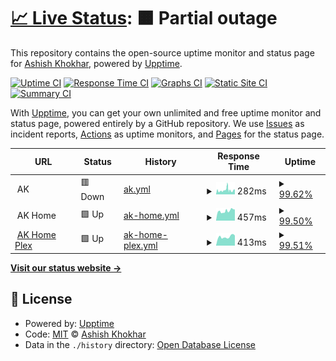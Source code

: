 # [📈 Live Status](https://ashish-khokhar.github.io): <!--live status--> **🟧 Partial outage**

This repository contains the open-source uptime monitor and status page for [Ashish Khokhar](ashishkhokhar.com), powered by [Upptime](https://github.com/upptime/upptime).

[![Uptime CI](https://github.com/ashish-khokhar/services-status/workflows/Uptime%20CI/badge.svg)](https://github.com/ashish-khokhar/services-status/actions?query=workflow%3A%22Uptime+CI%22)
[![Response Time CI](https://github.com/ashish-khokhar/services-status/workflows/Response%20Time%20CI/badge.svg)](https://github.com/ashish-khokhar/services-status/actions?query=workflow%3A%22Response+Time+CI%22)
[![Graphs CI](https://github.com/ashish-khokhar/services-status/workflows/Graphs%20CI/badge.svg)](https://github.com/ashish-khokhar/services-status/actions?query=workflow%3A%22Graphs+CI%22)
[![Static Site CI](https://github.com/ashish-khokhar/services-status/workflows/Static%20Site%20CI/badge.svg)](https://github.com/ashish-khokhar/services-status/actions?query=workflow%3A%22Static+Site+CI%22)
[![Summary CI](https://github.com/ashish-khokhar/services-status/workflows/Summary%20CI/badge.svg)](https://github.com/ashish-khokhar/services-status/actions?query=workflow%3A%22Summary+CI%22)

With [Upptime](https://upptime.js.org), you can get your own unlimited and free uptime monitor and status page, powered entirely by a GitHub repository. We use [Issues](https://github.com/ashish-khokhar/services-status/issues) as incident reports, [Actions](https://github.com/ashish-khokhar/services-status/actions) as uptime monitors, and [Pages](https://ashish-khokhar.github.io) for the status page.

<!--start: status pages-->
<!-- This summary is generated by Upptime (https://github.com/upptime/upptime) -->
<!-- Do not edit this manually, your changes will be overwritten -->
<!-- prettier-ignore -->
| URL | Status | History | Response Time | Uptime |
| --- | ------ | ------- | ------------- | ------ |
| <img alt="" src="https://icons.duckduckgo.com/ip3/www.ashishkhokhar.com.ico" height="13"> AK | 🟥 Down | [ak.yml](https://github.com/ashish-khokhar/services-status/commits/HEAD/history/ak.yml) | <details><summary><img alt="Response time graph" src="./graphs/ak/response-time-week.png" height="20"> 282ms</summary><br><a href="https://ashish-khokhar.github.io/services-status/history/ak"><img alt="Response time 521" src="https://img.shields.io/endpoint?url=https%3A%2F%2Fraw.githubusercontent.com%2Fashish-khokhar%2Fservices-status%2FHEAD%2Fapi%2Fak%2Fresponse-time.json"></a><br><a href="https://ashish-khokhar.github.io/services-status/history/ak"><img alt="24-hour response time 313" src="https://img.shields.io/endpoint?url=https%3A%2F%2Fraw.githubusercontent.com%2Fashish-khokhar%2Fservices-status%2FHEAD%2Fapi%2Fak%2Fresponse-time-day.json"></a><br><a href="https://ashish-khokhar.github.io/services-status/history/ak"><img alt="7-day response time 282" src="https://img.shields.io/endpoint?url=https%3A%2F%2Fraw.githubusercontent.com%2Fashish-khokhar%2Fservices-status%2FHEAD%2Fapi%2Fak%2Fresponse-time-week.json"></a><br><a href="https://ashish-khokhar.github.io/services-status/history/ak"><img alt="30-day response time 998" src="https://img.shields.io/endpoint?url=https%3A%2F%2Fraw.githubusercontent.com%2Fashish-khokhar%2Fservices-status%2FHEAD%2Fapi%2Fak%2Fresponse-time-month.json"></a><br><a href="https://ashish-khokhar.github.io/services-status/history/ak"><img alt="1-year response time 521" src="https://img.shields.io/endpoint?url=https%3A%2F%2Fraw.githubusercontent.com%2Fashish-khokhar%2Fservices-status%2FHEAD%2Fapi%2Fak%2Fresponse-time-year.json"></a></details> | <details><summary><a href="https://ashish-khokhar.github.io/services-status/history/ak">99.62%</a></summary><a href="https://ashish-khokhar.github.io/services-status/history/ak"><img alt="All-time uptime 99.96%" src="https://img.shields.io/endpoint?url=https%3A%2F%2Fraw.githubusercontent.com%2Fashish-khokhar%2Fservices-status%2FHEAD%2Fapi%2Fak%2Fuptime.json"></a><br><a href="https://ashish-khokhar.github.io/services-status/history/ak"><img alt="24-hour uptime 97.36%" src="https://img.shields.io/endpoint?url=https%3A%2F%2Fraw.githubusercontent.com%2Fashish-khokhar%2Fservices-status%2FHEAD%2Fapi%2Fak%2Fuptime-day.json"></a><br><a href="https://ashish-khokhar.github.io/services-status/history/ak"><img alt="7-day uptime 99.62%" src="https://img.shields.io/endpoint?url=https%3A%2F%2Fraw.githubusercontent.com%2Fashish-khokhar%2Fservices-status%2FHEAD%2Fapi%2Fak%2Fuptime-week.json"></a><br><a href="https://ashish-khokhar.github.io/services-status/history/ak"><img alt="30-day uptime 99.87%" src="https://img.shields.io/endpoint?url=https%3A%2F%2Fraw.githubusercontent.com%2Fashish-khokhar%2Fservices-status%2FHEAD%2Fapi%2Fak%2Fuptime-month.json"></a><br><a href="https://ashish-khokhar.github.io/services-status/history/ak"><img alt="1-year uptime 99.96%" src="https://img.shields.io/endpoint?url=https%3A%2F%2Fraw.githubusercontent.com%2Fashish-khokhar%2Fservices-status%2FHEAD%2Fapi%2Fak%2Fuptime-year.json"></a></details>
| <img alt="" src="https://icons.duckduckgo.com/ip3/home.ashishkhokhar.com.ico" height="13"> AK Home | 🟩 Up | [ak-home.yml](https://github.com/ashish-khokhar/services-status/commits/HEAD/history/ak-home.yml) | <details><summary><img alt="Response time graph" src="./graphs/ak-home/response-time-week.png" height="20"> 457ms</summary><br><a href="https://ashish-khokhar.github.io/services-status/history/ak-home"><img alt="Response time 476" src="https://img.shields.io/endpoint?url=https%3A%2F%2Fraw.githubusercontent.com%2Fashish-khokhar%2Fservices-status%2FHEAD%2Fapi%2Fak-home%2Fresponse-time.json"></a><br><a href="https://ashish-khokhar.github.io/services-status/history/ak-home"><img alt="24-hour response time 528" src="https://img.shields.io/endpoint?url=https%3A%2F%2Fraw.githubusercontent.com%2Fashish-khokhar%2Fservices-status%2FHEAD%2Fapi%2Fak-home%2Fresponse-time-day.json"></a><br><a href="https://ashish-khokhar.github.io/services-status/history/ak-home"><img alt="7-day response time 457" src="https://img.shields.io/endpoint?url=https%3A%2F%2Fraw.githubusercontent.com%2Fashish-khokhar%2Fservices-status%2FHEAD%2Fapi%2Fak-home%2Fresponse-time-week.json"></a><br><a href="https://ashish-khokhar.github.io/services-status/history/ak-home"><img alt="30-day response time 470" src="https://img.shields.io/endpoint?url=https%3A%2F%2Fraw.githubusercontent.com%2Fashish-khokhar%2Fservices-status%2FHEAD%2Fapi%2Fak-home%2Fresponse-time-month.json"></a><br><a href="https://ashish-khokhar.github.io/services-status/history/ak-home"><img alt="1-year response time 476" src="https://img.shields.io/endpoint?url=https%3A%2F%2Fraw.githubusercontent.com%2Fashish-khokhar%2Fservices-status%2FHEAD%2Fapi%2Fak-home%2Fresponse-time-year.json"></a></details> | <details><summary><a href="https://ashish-khokhar.github.io/services-status/history/ak-home">99.50%</a></summary><a href="https://ashish-khokhar.github.io/services-status/history/ak-home"><img alt="All-time uptime 98.87%" src="https://img.shields.io/endpoint?url=https%3A%2F%2Fraw.githubusercontent.com%2Fashish-khokhar%2Fservices-status%2FHEAD%2Fapi%2Fak-home%2Fuptime.json"></a><br><a href="https://ashish-khokhar.github.io/services-status/history/ak-home"><img alt="24-hour uptime 100.00%" src="https://img.shields.io/endpoint?url=https%3A%2F%2Fraw.githubusercontent.com%2Fashish-khokhar%2Fservices-status%2FHEAD%2Fapi%2Fak-home%2Fuptime-day.json"></a><br><a href="https://ashish-khokhar.github.io/services-status/history/ak-home"><img alt="7-day uptime 99.50%" src="https://img.shields.io/endpoint?url=https%3A%2F%2Fraw.githubusercontent.com%2Fashish-khokhar%2Fservices-status%2FHEAD%2Fapi%2Fak-home%2Fuptime-week.json"></a><br><a href="https://ashish-khokhar.github.io/services-status/history/ak-home"><img alt="30-day uptime 99.20%" src="https://img.shields.io/endpoint?url=https%3A%2F%2Fraw.githubusercontent.com%2Fashish-khokhar%2Fservices-status%2FHEAD%2Fapi%2Fak-home%2Fuptime-month.json"></a><br><a href="https://ashish-khokhar.github.io/services-status/history/ak-home"><img alt="1-year uptime 98.87%" src="https://img.shields.io/endpoint?url=https%3A%2F%2Fraw.githubusercontent.com%2Fashish-khokhar%2Fservices-status%2FHEAD%2Fapi%2Fak-home%2Fuptime-year.json"></a></details>
| <img alt="" src="https://icons.duckduckgo.com/ip3/home.ashishkhokhar.com.ico" height="13"> [AK Home Plex](http://home.ashishkhokhar.com:32400/) | 🟩 Up | [ak-home-plex.yml](https://github.com/ashish-khokhar/services-status/commits/HEAD/history/ak-home-plex.yml) | <details><summary><img alt="Response time graph" src="./graphs/ak-home-plex/response-time-week.png" height="20"> 413ms</summary><br><a href="https://ashish-khokhar.github.io/services-status/history/ak-home-plex"><img alt="Response time 439" src="https://img.shields.io/endpoint?url=https%3A%2F%2Fraw.githubusercontent.com%2Fashish-khokhar%2Fservices-status%2FHEAD%2Fapi%2Fak-home-plex%2Fresponse-time.json"></a><br><a href="https://ashish-khokhar.github.io/services-status/history/ak-home-plex"><img alt="24-hour response time 476" src="https://img.shields.io/endpoint?url=https%3A%2F%2Fraw.githubusercontent.com%2Fashish-khokhar%2Fservices-status%2FHEAD%2Fapi%2Fak-home-plex%2Fresponse-time-day.json"></a><br><a href="https://ashish-khokhar.github.io/services-status/history/ak-home-plex"><img alt="7-day response time 413" src="https://img.shields.io/endpoint?url=https%3A%2F%2Fraw.githubusercontent.com%2Fashish-khokhar%2Fservices-status%2FHEAD%2Fapi%2Fak-home-plex%2Fresponse-time-week.json"></a><br><a href="https://ashish-khokhar.github.io/services-status/history/ak-home-plex"><img alt="30-day response time 442" src="https://img.shields.io/endpoint?url=https%3A%2F%2Fraw.githubusercontent.com%2Fashish-khokhar%2Fservices-status%2FHEAD%2Fapi%2Fak-home-plex%2Fresponse-time-month.json"></a><br><a href="https://ashish-khokhar.github.io/services-status/history/ak-home-plex"><img alt="1-year response time 439" src="https://img.shields.io/endpoint?url=https%3A%2F%2Fraw.githubusercontent.com%2Fashish-khokhar%2Fservices-status%2FHEAD%2Fapi%2Fak-home-plex%2Fresponse-time-year.json"></a></details> | <details><summary><a href="https://ashish-khokhar.github.io/services-status/history/ak-home-plex">99.51%</a></summary><a href="https://ashish-khokhar.github.io/services-status/history/ak-home-plex"><img alt="All-time uptime 99.10%" src="https://img.shields.io/endpoint?url=https%3A%2F%2Fraw.githubusercontent.com%2Fashish-khokhar%2Fservices-status%2FHEAD%2Fapi%2Fak-home-plex%2Fuptime.json"></a><br><a href="https://ashish-khokhar.github.io/services-status/history/ak-home-plex"><img alt="24-hour uptime 100.00%" src="https://img.shields.io/endpoint?url=https%3A%2F%2Fraw.githubusercontent.com%2Fashish-khokhar%2Fservices-status%2FHEAD%2Fapi%2Fak-home-plex%2Fuptime-day.json"></a><br><a href="https://ashish-khokhar.github.io/services-status/history/ak-home-plex"><img alt="7-day uptime 99.51%" src="https://img.shields.io/endpoint?url=https%3A%2F%2Fraw.githubusercontent.com%2Fashish-khokhar%2Fservices-status%2FHEAD%2Fapi%2Fak-home-plex%2Fuptime-week.json"></a><br><a href="https://ashish-khokhar.github.io/services-status/history/ak-home-plex"><img alt="30-day uptime 99.41%" src="https://img.shields.io/endpoint?url=https%3A%2F%2Fraw.githubusercontent.com%2Fashish-khokhar%2Fservices-status%2FHEAD%2Fapi%2Fak-home-plex%2Fuptime-month.json"></a><br><a href="https://ashish-khokhar.github.io/services-status/history/ak-home-plex"><img alt="1-year uptime 99.10%" src="https://img.shields.io/endpoint?url=https%3A%2F%2Fraw.githubusercontent.com%2Fashish-khokhar%2Fservices-status%2FHEAD%2Fapi%2Fak-home-plex%2Fuptime-year.json"></a></details>

<!--end: status pages-->

[**Visit our status website →**](https://ashish-khokhar.github.io)

## 📄 License

- Powered by: [Upptime](https://github.com/upptime/upptime)
- Code: [MIT](./LICENSE) © [Ashish Khokhar](ashishkhokhar.com)
- Data in the `./history` directory: [Open Database License](https://opendatacommons.org/licenses/odbl/1-0/)
